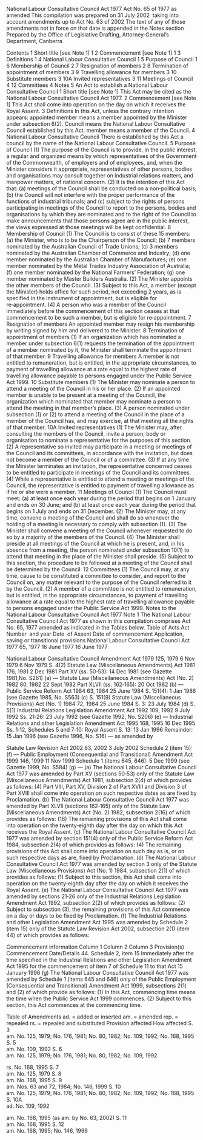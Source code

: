 
National Labour Consultative Council Act 1977
Act No. 65 of 1977 as amended
This compilation was prepared on 31 July 2002  taking into account amendments up to Act No. 63 of 2002
The text of any of those amendments not in force on that date is appended in the Notes section
Prepared by the Office of Legislative Drafting, Attorney‑General’s Department, Canberra
  
  
  
Contents
1	Short title [see Note 1]	1
2	Commencement [see Note 1]	1
3	Definitions	1
4	National Labour Consultative Council	1
5	Purpose of Council	1
6	Membership of Council	2
7	Resignation of members	2
8	Termination of appointment of members	3
9	Travelling allowance for members	3
10	Substitute members	3
10A	Invited representatives	3
11	Meetings of Council	4
12	Committees	4
Notes		5
An Act to establish a National Labour Consultative Council
1  Short title [see Note 1]
		This Act may be cited as the National Labour Consultative Council Act 1977.
2  Commencement [see Note 1]
		This Act shall come into operation on the day on which it receives the Royal Assent.
3  Definitions
		In this Act, unless the contrary intention appears:
appointed member means a member appointed by the Minister under subsection 6(2).
Council means the National Labour Consultative Council established by this Act.
member means a member of the Council.
4  National Labour Consultative Council
		There is established by this Act a council by the name of the National Labour Consultative Council.
5  Purpose of Council
	(1)	The purpose of the Council is to provide, in the public interest, a regular and organized means by which representatives of the Government of the Commonwealth, of employers and of employees, and, when the Minister considers it appropriate, representatives of other persons, bodies and organisations may consult together on industrial relations matters, and manpower matters, of national concern.
	(2)	It is the intention of this Act that:
	(a)	meetings of the Council shall be conducted on a non‑political basis;
	(b)	the Council will not interfere with the proper performance of the functions of industrial tribunals; and
	(c)	subject to the rights of persons participating in meetings of the Council to report to the persons, bodies and organisations by which they are nominated and to the right of the Council to make announcements that those persons agree are in the public interest, the views expressed at those meetings will be kept confidential.
6  Membership of Council
	(1)	The Council is to consist of these 15 members:
	(a)	the Minister, who is to be the Chairperson of the Council;
	(b)	7 members nominated by the Australian Council of Trade Unions;
	(c)	3 members nominated by the Australian Chamber of Commerce and Industry;
	(d)	one member nominated by the Australian Chamber of Manufactures;
	(e)	one member nominated by the Metal Trades Industry Association of Australia;
	(f)	one member nominated by the National Farmers’ Federation;
	(g)	one member nominated by Master Builders Australia.
	(2)	The Minister appoints the other members of the Council.
	(3)	Subject to this Act, a member (except the Minister) holds office for such period, not exceeding 2 years, as is specified in the instrument of appointment, but is eligible for re‑appointment.
	(4)	A person who was a member of the Council immediately before the commencement of this section ceases at that commencement to be such a member, but is eligible for re‑appointment.
7  Resignation of members
		An appointed member may resign his membership by writing signed by him and delivered to the Minister.
8  Termination of appointment of members
	(1)	If an organization which has nominated a member under subsection 6(1) requests the termination of the appointment of a member nominated by it, the Minister shall terminate the appointment of that member.
9  Travelling allowance for members
		A member is not entitled to remuneration, but is entitled, in the appropriate circumstances, to payment of travelling allowance at a rate equal to the highest rate of travelling allowance payable to persons engaged under the Public Service Act 1999.
10  Substitute members
	(1)	The Minister may nominate a person to attend a meeting of the Council in his or her place.
	(2)	If an appointed member is unable to be present at a meeting of the Council, the organization which nominated that member may nominate a person to attend the meeting in that member’s place.
	(3)	A person nominated under subsection (1) or (2) to attend a meeting of the Council in the place of a member of the Council has, and may exercise, at that meeting all the rights of that member.
10A  Invited representatives
	(1)	The Minister may, after consulting the members of the Council, invite a person, body or organisation to nominate a representative for the purposes of this section.
	(2)	A representative so invited may participate in a meeting or meetings of the Council and its committees, in accordance with the invitation, but does not become a member of the Council or of a committee.
	(3)	If at any time the Minister terminates an invitation, the representative concerned ceases to be entitled to participate in meetings of the Council and its committees.
	(4)	While a representative is entitled to attend a meeting or meetings of the Council, the representative is entitled to payment of travelling allowance as if he or she were a member.
11  Meetings of Council
	(1)	The Council must meet:
	(a)	at least once each year during the period that begins on 1 January and ends on 30 June; and
	(b)	at least once each year during the period that begins on 1 July and ends on 31 December.
	(2)	The Minister may, at any time, convene a meeting of the Council and shall do so whenever the holding of a meeting is necessary to comply with subsection (1).
	(3)	The Minister shall convene a meeting of the Council whenever requested to do so by a majority of the members of the Council.
	(4)	The Minister shall preside at all meetings of the Council at which he is present, and, in his absence from a meeting, the person nominated under subsection 10(1) to attend that meeting in the place of the Minister shall preside.
	(5)	Subject to this section, the procedure to be followed at a meeting of the Council shall be determined by the Council.
12  Committees
	(1)	The Council may, at any time, cause to be constituted a committee to consider, and report to the Council on, any matter relevant to the purpose of the Council referred to it by the Council.
	(2)	A member of a committee is not entitled to remuneration, but is entitled, in the appropriate circumstances, to payment of travelling allowance at a rate equal to the highest rate of travelling allowance payable to persons engaged under the Public Service Act 1999.
Notes to the National Labour Consultative Council Act 1977
Note 1
The National Labour Consultative Council Act 1977 as shown in this compilation comprises Act No. 65, 1977 amended as indicated in the Tables below. 
Table of Acts
Act
Number  and year
Date  of Assent
Date of commencement
Application, saving or transitional provisions
National Labour Consultative Council Act 1977
65, 1977
16 June 1977
16 June 1977

National Labour Consultative Council Amendment Act 1979
125, 1979
6 Nov 1979
6 Nov 1979
S. 4(2)
Statute Law (Miscellaneous Amendments) Act 1981
176, 1981
2 Dec 1981
Part XV (ss. 50‑53): 14 Dec 1981 (see Gazette 1981,No. S261) (a)
—
Statute Law (Miscellaneous Amendments) Act (No. 2) 1982
80, 1982
22 Sept 1982
Part XLVII (ss. 162‑165): 20 Oct 1982 (b)
—
Public Service Reform Act 1984
63, 1984
25 June 1984
S. 151(4): 1 Jan 1986 (see Gazette 1985, No. S563) (c)
S. 151(9)
Statute Law (Miscellaneous Provisions) Act (No. 1) 1984
72, 1984
25 June 1984
S. 3: 23 July 1984 (d)
S. 5(1)
Industrial Relations Legislation Amendment Act 1992
109, 1992
9 July 1992
Ss. 21‑26: 23 July 1992 (see Gazette 1992, No. S206) (e)
—
Industrial Relations and other Legislation Amendment Act 1995
168, 1995
16 Dec 1995
Ss. 1‑12, Schedules 5 and 7‑10: Royal Assent S. 13: 13 Jan 1996 Remainder: 15 Jan 1996 (see Gazette 1996, No. S16)
— 
as amended by




Statute Law Revision Act 2002
63, 2002
3 July 2002
Schedule 2 (item 15): (f)
—
Public Employment (Consequential and Transitional) Amendment Act 1999
146, 1999
11 Nov 1999
Schedule 1 (items 645, 646): 5 Dec 1999 (see Gazette 1999, No. S584) (g)
—
(a)	The National Labour Consultative Council Act 1977 was amended by Part XV (sections 50‑53) only of the Statute Law (Miscellaneous Amendments) Act 1981, subsection 2(4) of which provides as follows:
	(4)	Part VIII, Part XV, Division 2 of Part XVIII and Division 3 of Part XVIII shall come into operation on such respective dates as are fixed by Proclamation.
(b)	The National Labour Consultative Council Act 1977 was amended by Part XLVII (sections 162‑165) only of the Statute Law (Miscellaneous Amendments) Act (No. 2) 1982, subsection 2(16) of which provides as follows:
	(16)	The remaining provisions of this Act shall come into operation on the twenty‑eighth day after the day on which this Act receives the Royal Assent.
(c)	The National Labour Consultative Council Act 1977 was amended by section 151(4) only of the Public Service Reform Act 1984, subsection 2(4) of which provides as follows:
	(4)	The remaining provisions of this Act shall come into operation on such day as is, or on such respective days as are, fixed by Proclamation.
(d)	The National Labour Consultative Council Act 1977 was amended by section 3 only of the Statute Law (Miscellaneous Provisions) Act (No. 1) 1984, subsection 2(1) of which provides as follows:
	(1)	Subject to this section, this Act shall come into operation on the twenty‑eighth day after the day on which it receives the Royal Assent.
(e)	The National Labour Consultative Council Act 1977 was amended by sections 21‑26 only of the Industrial Relations Legislation Amendment Act 1992, subsection 2(2) of which provides as follows:
	(2)	Subject to subsection (3), the remaining provisions of this Act commence on a day or days to be fixed by Proclamation.
(f)	The Industrial Relations and other Legislation Amendment Act 1995 was amended by Schedule 2 (item 15) only of the Statute Law Revision Act 2002, subsection 2(1) (item 44) of which provides as follows:

Commencement information
Column 1
Column 2
Column 3
Provision(s)
Commencement
Date/Details
44.  Schedule 2, item 15
Immediately after the time specified in the Industrial Relations and other Legislation Amendment Act 1995 for the commencement of item 7 of Schedule 11 to that Act
15 January 1996
(g)	The National Labour Consultative Council Act 1977 was amended by Schedule 1 (items 645 and 646) only of the Public Employment (Consequential and Transitional) Amendment Act 1999, subsections 2(1) and (2) of which provide as follows:
	(1)	In this Act, commencing time means the time when the Public Service Act 1999 commences.
	(2)	Subject to this section, this Act commences at the commencing time.

Table of Amendments
ad. = added or inserted      am. = amended      rep. = repealed      rs. = repealed and substituted
Provision affected
How affected
S. 3	
am. No. 125, 1979; No. 176, 1981; No. 80, 1982; No. 109, 1992; No. 168, 1995
S. 5	
am. No. 109, 1992
S. 6	
am. No. 125, 1979; No. 176, 1981; No. 80, 1982; No. 109, 1992

rs. No. 168, 1995
S. 7	
am. No. 125, 1979
S. 8	
am. No. 168, 1995
S. 9	
am. Nos. 63 and 72, 1984; No. 146, 1999
S. 10	
am. No. 125, 1979; No. 176, 1981; No. 80, 1982; No. 109, 1992; No. 168, 1995
S. 10A	
ad. No. 109, 1992

am. No. 168, 1995 (as am. by No. 63, 2002)
S. 11	
am. No. 168, 1995 
S. 12	
am. No. 168, 1995; No. 146, 1999


